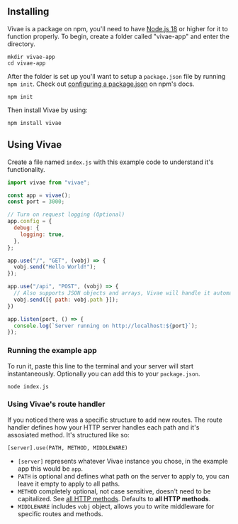 ## Installing

Vivae is a package on npm, you'll need to have [Node.js 18](https://nodejs.org/en/download) or higher for it to function properly. To begin, create a folder called "vivae-app" and enter the directory.

```
mkdir vivae-app
cd vivae-app
```

After the folder is set up you'll want to setup a `package.json` file by running `npm init`. Check out [configuring a package.json](https://docs.npmjs.com/cli/v11/configuring-npm/package-json) on npm's docs.

```
npm init
```

Then install Vivae by using:

```
npm install vivae
```
## Using Vivae

Create a file named `index.js` with this example code to understand it's functionality.

```javascript
import vivae from "vivae";

const app = vivae();
const port = 3000;

// Turn on request logging (Optional)
app.config = {
  debug: {
    logging: true,
  },
};

app.use("/", "GET", (vobj) => {
  vobj.send("Hello World!");
});

app.use("/api", "POST", (vobj) => {
  // Also supports JSON objects and arrays, Vivae will handle it automatically.
  vobj.send([{ path: vobj.path }]);
})

app.listen(port, () => {
  console.log(`Server running on http://localhost:${port}`);
});
```

### Running the example app

To run it, paste this line to the terminal and your server will start instantaneously. Optionally you can add this to your `package.json`.

```
node index.js
```

### Using Vivae's route handler
If you noticed there was a specific structure to add new routes. The route handler defines how your HTTP server handles each path and it's assosiated method. It's structured like so:
```
[server].use(PATH, METHOD, MIDDLEWARE)
```

- `[server]` represents whatever Vivae instance you chose, in the example app this would be `app`.
- `PATH` is optional and defines what path on the server to apply to, you can leave it empty to apply to all paths.
- `METHOD` completely optional, not case sensitive, doesn't need to be capitalized. See [all HTTP methods](https://developer.mozilla.org/en-US/docs/Web/HTTP/Reference/Methods). Defaults to **all HTTP methods**.
- `MIDDLEWARE` includes `vobj` object, allows you to write middleware for specific routes and methods.
